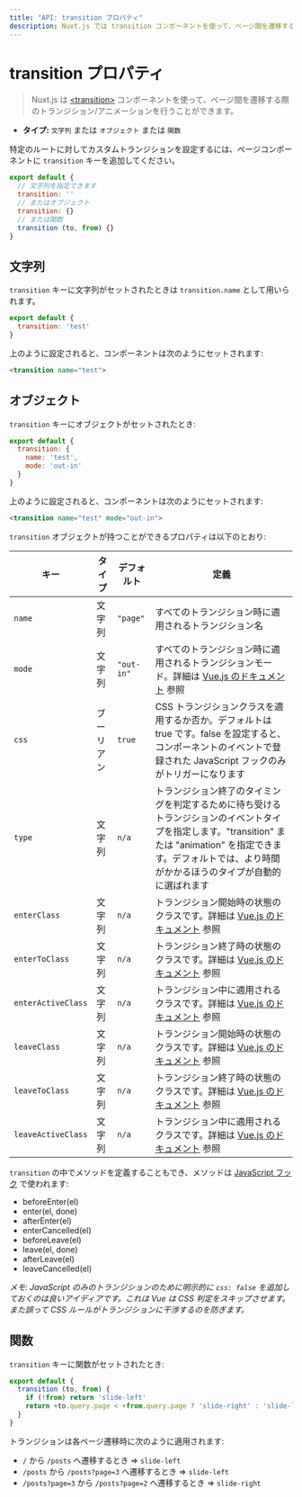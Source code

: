 ```yaml
---
title: "API: transition プロパティ"
description: Nuxt.js では transition コンポーネントを使って、ページ間を遷移する際のトランジション/アニメーションを行うことができます。
---
```


<!-- title: "API: The transition Property" -->
<!-- description: Nuxt.js uses the transition component to let you create amazing transitions/animations between your pages. -->

<!-- # The transition Property -->

# transition プロパティ

<!-- \> Nuxt.js uses the  [&lt;transition&gt;](http://vuejs.org/v2/guide/transitions.html#Transitioning-Single-Elements-Components) component to let you create amazing transitions/animations between your pages. -->

> Nuxt.js は [&lt;transition&gt;](http://vuejs.org/v2/guide/transitions.html#Transitioning-Single-Elements-Components) コンポーネントを使って、ページ間を遷移する際のトランジション/アニメーションを行うことができます。

<!-- - **Type:** `String` or `Object` or `Function` -->

- **タイプ:** `文字列` または `オブジェクト` または `関数`

<!-- To define a custom transition for a specific route, simply add the `transition` key to the page component. -->

特定のルートに対してカスタムトランジションを設定するには、ページコンポーネントに `transition` キーを追加してください。

<!-- ```js -->
<!-- export default { -->
<!--   // Can be a String -->
<!--   transition: '' -->
<!--   // Or an Object -->
<!--   transition: {} -->
<!--   // or a Function -->
<!--   transition (to, from) {} -->
<!-- } -->
<!-- ``` -->

```js
export default {
  // 文字列を指定できます
  transition: ''
  // またはオブジェクト
  transition: {}
  // または関数
  transition (to, from) {}
}
```

<!-- ## String -->

## 文字列

<!-- If the `transition` key is set as a string, it will be used as the `transition.name`. -->

`transition` キーに文字列がセットされたときは `transition.name` として用いられます。

```js
export default {
  transition: 'test'
}
```

<!-- Nuxt.js will use these settings to set the component as follows: -->

上のように設定されると、コンポーネントは次のようにセットされます:

```html
<transition name="test">
```

<!-- ## Object -->

## オブジェクト

<!-- If the `transition` key is set as an object: -->

`transition` キーにオブジェクトがセットされたとき:

```js
export default {
  transition: {
    name: 'test',
    mode: 'out-in'
  }
}
```

<!-- Nuxt.js will use these settings to set the component as follows: -->

上のように設定されると、コンポーネントは次のようにセットされます:

```html
<transition name="test" mode="out-in">
```

<!-- The following properties that the `transition` object can have: -->

`transition` オブジェクトが持つことができるプロパティは以下のとおり:

<!-- | key  | Type | Default | definition | -->
<!-- |------|------|---------|-----------| -->
<!-- | `name` | String | `"page"` | The transition name applied on all the routes transitions. | -->
<!-- | `mode` | String | `"out-in"` | The transition mode applied on all routes, see [Vue.js documentation](http://vuejs.org/v2/guide/transitions.html#Transition-Modes). | -->
<!-- | `css` | Boolean | `true` | Whether to apply CSS transition classes. Defaults to true. If set to false, will only trigger JavaScript hooks registered via component events. | -->
<!-- | `type` | String | `n/a` | Specify the type of transition events to wait for to determine transition end timing. Available values are "transition" and "animation". By default, it will automatically detect the type that has a longer duration. | -->
<!-- | `enterClass` | String | `n/a` | The starting state of the transition class. See [Vue.js documentation](https://vuejs.org/v2/guide/transitions.html#Custom-Transition-Classes) | -->
<!-- | `enterToClass` | String | `n/a` | The ending state for the transition. See [Vue.js documentation](https://vuejs.org/v2/guide/transitions.html#Custom-Transition-Classes) | -->
<!-- | `enterActiveClass` | String | `n/a` | The class applied across the entire transition duration. See [Vue.js documentation](https://vuejs.org/v2/guide/transitions.html#Custom-Transition-Classes) | -->
<!-- | `leaveClass` | String | `n/a` | The starting state of the transition class. See [Vue.js documentation](https://vuejs.org/v2/guide/transitions.html#Custom-Transition-Classes) | -->
<!-- | `leaveToClass` | String | `n/a` | The ending state for the transition. See [Vue.js documentation](https://vuejs.org/v2/guide/transitions.html#Custom-Transition-Classes) | -->
<!-- | `leaveActiveClass` | String | `n/a` | The class applied across the entire transition duration. See [Vue.js documentation](https://vuejs.org/v2/guide/transitions.html#Custom-Transition-Classes) | -->

| キー | タイプ | デフォルト | 定義 |
|------|------|---------|-----------|
| `name` | 文字列 | `"page"` | すべてのトランジション時に適用されるトランジション名 |
| `mode` | 文字列 | `"out-in"` | すべてのトランジション時に適用されるトランジションモード。詳細は [Vue.js のドキュメント](http://vuejs.org/v2/guide/transitions.html#Transition-Modes) 参照 |
| `css` | ブーリアン | `true` | CSS トランジションクラスを適用するか否か。デフォルトは true です。false を設定すると、コンポーネントのイベントで登録された JavaScript フックのみがトリガーになります |
| `type` | 文字列 | `n/a` | トランジション終了のタイミングを判定するために待ち受けるトランジションのイベントタイプを指定します。"transition" または "animation" を指定できます。デフォルトでは、より時間がかかるほうのタイプが自動的に選ばれます |
| `enterClass` | 文字列 | `n/a` | トランジション開始時の状態のクラスです。詳細は [Vue.js のドキュメント](https://vuejs.org/v2/guide/transitions.html#Custom-Transition-Classes) 参照 |
| `enterToClass` | 文字列 | `n/a` | トランジション終了時の状態のクラスです。詳細は [Vue.js のドキュメント](https://vuejs.org/v2/guide/transitions.html#Custom-Transition-Classes) 参照 |
| `enterActiveClass` | 文字列 | `n/a` | トランジション中に適用されるクラスです。詳細は [Vue.js のドキュメント](https://vuejs.org/v2/guide/transitions.html#Custom-Transition-Classes) 参照 |
| `leaveClass` | 文字列 | `n/a` | トランジション開始時の状態のクラスです。詳細は [Vue.js のドキュメント](https://vuejs.org/v2/guide/transitions.html#Custom-Transition-Classes) 参照 |
| `leaveToClass` | 文字列 | `n/a` | トランジション終了時の状態のクラスです。詳細は [Vue.js のドキュメント](https://vuejs.org/v2/guide/transitions.html#Custom-Transition-Classes) 参照 |
| `leaveActiveClass` | 文字列 | `n/a` | トランジション中に適用されるクラスです。詳細は [Vue.js のドキュメント](https://vuejs.org/v2/guide/transitions.html#Custom-Transition-Classes) 参照 |

<!-- You can also define methods in the `transition`, these are for the [JavaScript hooks](https://vuejs.org/v2/guide/transitions.html#JavaScript-Hooks): -->

`transition` の中でメソッドを定義することもでき、メソッドは [JavaScript フック](https://vuejs.org/v2/guide/transitions.html#JavaScript-Hooks) で使われます:

- beforeEnter(el)
- enter(el, done)
- afterEnter(el)
- enterCancelled(el)
- beforeLeave(el)
- leave(el, done)
- afterLeave(el)
- leaveCancelled(el)

<!-- *Note: it’s also a good idea to explicitly add `css: false` for JavaScript-only transitions so that Vue can skip the CSS detection. This also prevents CSS rules from accidentally interfering with the transition.* -->

*メモ: JavaScript のみのトランジションのために明示的に `css: false` を追加しておくのは良いアイディアです。これは Vue は CSS 判定をスキップさせます。また誤って CSS ルールがトランジションに干渉するのを防ぎます。*

<!-- ## Function -->

## 関数

<!-- If the `transition` key is set as a function: -->

`transition` キーに関数がセットされたとき:

```js
export default {
  transition (to, from) {
    if (!from) return 'slide-left'
    return +to.query.page < +from.query.page ? 'slide-right' : 'slide-left'
  }
}
```

<!-- Transitions applied on navigation: -->

トランジションは各ページ遷移時に次のように適用されます:

<!-- - `/` to `/posts` => `slide-left` -->
<!-- - `/posts` to `/posts?page=3` => `slide-left` -->
<!-- - `/posts?page=3` to `/posts?page=2` => `slide-right` -->

- `/` から `/posts` へ遷移するとき => `slide-left`
- `/posts` から `/posts?page=3` へ遷移するとき => `slide-left`
- `/posts?page=3` から `/posts?page=2` へ遷移するとき => `slide-right`
